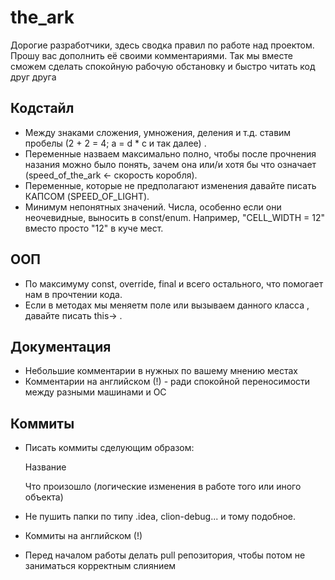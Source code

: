 # the_ark
Дорогие разработчики, здесь сводка правил по работе над проектом.
Прошу вас дополнить её своими комментариями.
Так мы вместе сможем сделать спокойную рабочую обстановку и быстро читать код друг друга

## Кодстайл
- Между знаками сложения, умножения, деления и т.д. ставим пробелы
	(2 + 2 = 4; a = d * c и так далее) .
- Переменные назваем максимально полно, чтобы после прочнения назания можно было понять, зачем она
или/и хотя бы что означает
	(speed_of_the_ark <- скорость коробля).
- Переменные, которые не предполагают изменения давайте писать КАПСОМ
	(SPEED_OF_LIGHT).
- Минимум непонятных значений. Числа, особенно если они неочевидные, выносить в const/enum. Например, "CELL_WIDTH = 12" вместо просто "12" в куче мест.	
	

## ООП
- По максимуму const, override, final и всего остального, что помогает нам в прочтении кода.
- Если в методах мы меняетм поле или вызываем данного класса , давайте писать this-> .


## Документация
- Небольшие комментарии в нужных по вашему мнению местах
- Комментарии на английском (!) - ради спокойной переносимости между разными машинами и ОС


## Коммиты
- Писать коммиты сделующим образом:

	Название
	
	Что произошло (логические изменения в работе того или иного объекта)
	
- Не пушить папки по типу .idea, clion-debug... и тому подобное.
- Коммиты на английском (!)
- Перед началом работы делать pull репозитория, чтобы потом не заниматься корректным слиянием 

